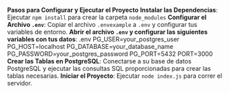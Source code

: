 **Pasos para Configurar y Ejecutar el Proyecto**
**Instalar las Dependencias**: Ejecutar `npm install` para crear la carpeta `node_modules`
**Configurar el Archivo `.env`**: Copiar el archivo `.envexample` a `.env` y configurar tus variables de entorno.
**Abrir el archivo `.env` y configurar las siguientes variables con tus datos**:
    .env
    PG_USER=your_postgres_user
    PG_HOST=localhost
    PG_DATABASE=your_database_name
    PG_PASSWORD=your_postgres_password
    PG_PORT=5432
    PORT=3000
**Crear las Tablas en PostgreSQL**: Conectarse a su base de datos PostgreSQL y ejecutar las consultas SQL proporcionadas para crear las tablas necesarias.
**Iniciar el Proyecto**: Ejecutar `node index.js` para correr el servidor.
